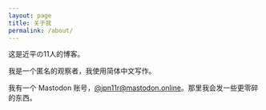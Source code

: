 ```yaml
---
layout: page
title: 关于我
permalink: /about/
---
```


这是近平の11人的博客。

我是一个匿名的观察者，我使用简体中文写作。

我有一个 Mastodon 账号，[@jpn11r@mastodon.online](https://mastodon.online/@jpn11r)。那里我会发一些更零碎的东西。
